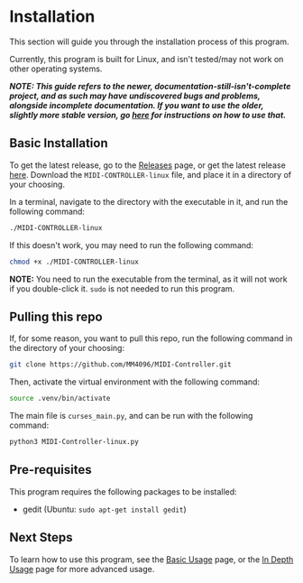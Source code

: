# Installation
This section will guide you through the installation process of this program.

Currently, this program is built for Linux, and isn't tested/may not work on other operating systems.

***NOTE: This guide refers to the newer, documentation-still-isn't-complete project,
and as such may have undiscovered bugs and problems, alongside incomplete documentation.
If you want to use the older, slightly more stable version, go [here](old_instructions.md) for instructions on how to use that.***

## Basic Installation
To get the latest release, go to the [Releases](https://github.com/MM4096/MIDI-Controller/releases/) page, or get the latest release [here](https://github.com/MM4096/MIDI-Controller/releases/latest).
Download the `MIDI-CONTROLLER-linux` file, and place it in a directory of your choosing.

In a terminal, navigate to the directory with the executable in it, and run the following command:
```bash
./MIDI-CONTROLLER-linux
```
If this doesn't work, you may need to run the following command:
```bash
chmod +x ./MIDI-CONTROLLER-linux
```
**NOTE:** You need to run the executable from the terminal, as it will not work if you double-click it. `sudo` is not needed to run this program.

## Pulling this repo
If, for some reason, you want to pull this repo, run the following command in the directory of your choosing:
```bash
git clone https://github.com/MM4096/MIDI-Controller.git
```
Then, activate the virtual environment with the following command:
```bash
source .venv/bin/activate
```
The main file is `curses_main.py`, and can be run with the following command:
```bash
python3 MIDI-Controller-linux.py
```

## Pre-requisites
This program requires the following packages to be installed:
- gedit (Ubuntu: `sudo apt-get install gedit`)


## Next Steps
To learn how to use this program, see the [Basic Usage](basic_usage.md) page, or the [In Depth Usage](in_depth_usage.md) page for more advanced usage.